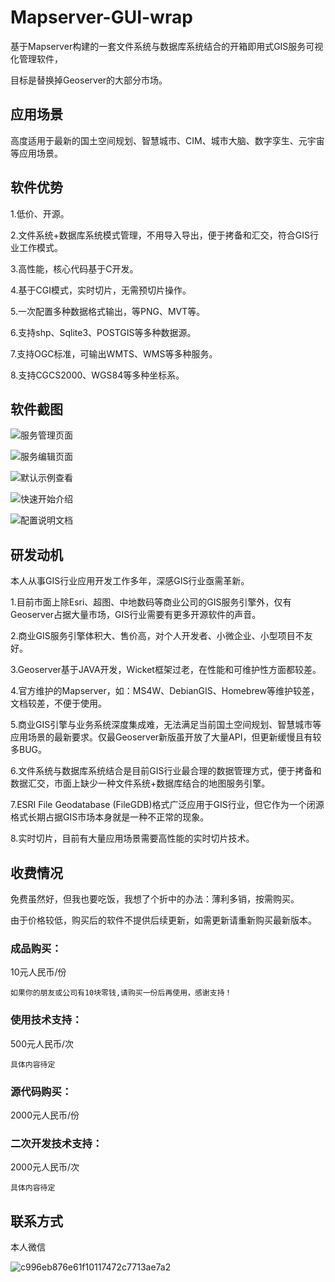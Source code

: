 # Mapserver-GUI-wrap

基于Mapserver构建的一套文件系统与数据库系统结合的开箱即用式GIS服务可视化管理软件，

目标是替换掉Geoserver的大部分市场。

## 应用场景

高度适用于最新的国土空间规划、智慧城市、CIM、城市大脑、数字孪生、元宇宙等应用场景。

## 软件优势

1.低价、开源。

2.文件系统+数据库系统模式管理，不用导入导出，便于拷备和汇交，符合GIS行业工作模式。

3.高性能，核心代码基于C开发。

4.基于CGI模式，实时切片，无需预切片操作。

5.一次配置多种数据格式输出，等PNG、MVT等。

6.支持shp、Sqlite3、POSTGIS等多种数据源。

7.支持OGC标准，可输出WMTS、WMS等多种服务。

8.支持CGCS2000、WGS84等多种坐标系。

## 软件截图

![服务管理页面](https://user-images.githubusercontent.com/9045263/153699227-a009091b-204d-4903-b89c-3bad7df2eeab.png)

![服务编辑页面](https://user-images.githubusercontent.com/9045263/153699249-dd632fbf-ab6d-4da0-9886-cc40595831a5.png)

![默认示例查看](https://user-images.githubusercontent.com/9045263/153699268-bcc49517-8efa-4142-b4d5-f8d85caa0c7f.png)

![快速开始介绍](https://user-images.githubusercontent.com/9045263/153699290-31dc6e1a-c5bd-4d17-974f-4c35fc06054c.png)

![配置说明文档](https://user-images.githubusercontent.com/9045263/153699308-94887b49-715a-4182-a323-a76f8a0b6eaf.png)

## 研发动机

本人从事GIS行业应用开发工作多年，深感GIS行业亟需革新。

1.目前市面上除Esri、超图、中地数码等商业公司的GIS服务引擎外，仅有Geoserver占据大量市场，GIS行业需要有更多开源软件的声音。

2.商业GIS服务引擎体积大、售价高，对个人开发者、小微企业、小型项目不友好。

3.Geoserver基于JAVA开发，Wicket框架过老，在性能和可维护性方面都较差。

4.官方维护的Mapserver，如：MS4W、DebianGIS、Homebrew等维护较差，文档较差，不便于使用。

5.商业GIS引擎与业务系统深度集成难，无法满足当前国土空间规划、智慧城市等应用场景的最新要求。仅最Geoserver新版虽开放了大量API，但更新缓慢且有较多BUG。

6.文件系统与数据库系统结合是目前GIS行业最合理的数据管理方式，便于拷备和数据汇交，市面上缺少一种文件系统+数据库结合的地图服务引擎。

7.ESRI File Geodatabase (FileGDB)格式广泛应用于GIS行业，但它作为一个闭源格式长期占据GIS市场本身就是一种不正常的现象。

8.实时切片，目前有大量应用场景需要高性能的实时切片技术。


## 收费情况

免费虽然好，但我也要吃饭，我想了个折中的办法：薄利多销，按需购买。

由于价格较低，购买后的软件不提供后续更新，如需更新请重新购买最新版本。

### 成品购买：

10元人民币/份

`如果你的朋友或公司有10块零钱,请购买一份后再使用，感谢支持！`

### 使用技术支持：

500元人民币/次

`具体内容待定`

### 源代码购买：

2000元人民币/份

### 二次开发技术支持：

2000元人民币/次

`具体内容待定`

## 联系方式

本人微信

![c996eb876e61f10117472c7713ae7a2](https://user-images.githubusercontent.com/9045263/153696421-dee4e4e2-8ecb-4b3f-9360-c58e9544777d.jpg)


